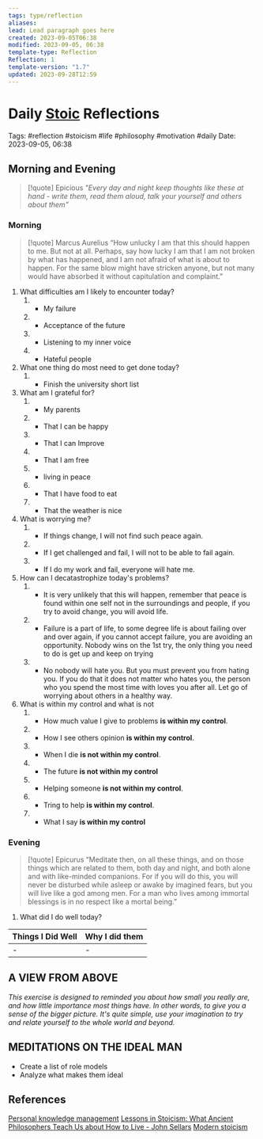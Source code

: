 ```yaml
---
tags: type/reflection
aliases: 
lead: Lead paragraph goes here
created: 2023-09-05T06:38
modified: 2023-09-05, 06:38
template-type: Reflection
Reflection: 1
template-version: "1.7"
updated: 2023-09-28T12:59
---
```



# Daily [Stoic](Stoicism.md) Reflections

Tags:  #reflection #stoicism #life #philosophy #motivation #daily
Date: 2023-09-05, 06:38

## Morning and Evening

> [!quote] Epicious 
> _"Every day and night keep thoughts like these at hand - write them, 
> read them aloud, talk your yourself and others about them"_


### Morning

> [!quote] Marcus Aurelius
> “How unlucky I am that this should happen to me. But not at all. Perhaps, say 
> how lucky I am that I am not broken by what has happened, and I am not 
> afraid  of what is about to happen. For the same blow might have stricken 
> anyone, but not many would have absorbed it without capitulation 
> and complaint.”

1. What difficulties am I likely to encounter today?
	1. - My failure 
	2. - Acceptance of the future
	3. - Listening to my inner voice
	4. - Hateful people 
2. What one thing do most need to get done today?
	1. - Finish the university short list
3. What am I grateful for?
	1. - My parents
	2. - That I can be happy 
	3. - That I can Improve
	4. - That I am free
	5. - living in peace 
	6. - That I have food to eat
	7. - That the weather is nice 
4. What is worrying me?
	1. - If things change, I will not find such peace again. 
	2. - If I get challenged and fail, I will not to be able to fail again.
	3. - If I do my work and fail, everyone will hate me.
5. How can I decatastrophize today's problems?
	1. - It is very unlikely that this will happen, remember that peace is found within one self not in the surroundings and people, if you try to avoid change, you will avoid life.
	2. - Failure is a part of life, to some degree life is about failing over and over again, if you cannot accept failure, you are avoiding an opportunity. Nobody wins on the 1st try, the only thing you need to do is get up and keep on trying 
	3. - No nobody will hate you. But you must prevent you from hating you. If you do that it does not matter who hates you, the person who you spend the most time with loves you after all. Let go of worrying about others in a healthy way.
6. What is within my control and what is not
	1. - How much value I give to problems **is within my control**.
	2. - How I see others opinion **is within my control**.
	3. - When I die **is not within my control**.
	4.  - The future **is not within my control**
	5.  - Helping someone **is not within my control**.
	6. - Tring to help **is within my control**.
	7.  - What I say **is within my control**

### Evening

> [!quote]  Epicurus
> “Meditate then, on all these things, and on those things which are related 
> to them, both day and night, and both alone and with like-minded 
> companions. For if you will do this, you will never be disturbed while 
> asleep or awake by imagined fears, but you will live like a god among 
> men. For a man who lives among immortal blessings is in no respect 
> like a mortal being.”

1. What did I do well today?

| Things I Did Well | Why I did them |
| ------------------- | ---------------- |
| -                 | -              |

## A VIEW FROM ABOVE

_This exercise is designed to reminded you about how small you really are, and how little importance most things have. In other words, to give you a sense of the bigger picture. It's quite simple, use your imagination to try and relate yourself to the whole world and beyond._

## MEDITATIONS ON THE IDEAL MAN

- Create a list of role models 
- Analyze what makes them ideal 

## References

[Personal knowledge management](Personal%20knowledge%20management.md)
[Lessons in Stoicism: What Ancient Philosophers Teach Us about How to Live - John Sellars](https://books.google.cz/books/about/Lessons_in_Stoicism.html?id=ky84zQEACAAJ&redir_esc=y)
[Modern stoicism](https://modernstoicism.com/)


